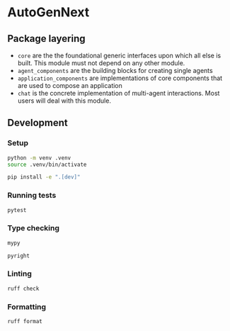# AutoGenNext

## Package layering

- `core` are the the foundational generic interfaces upon which all else is built. This module must not depend on any other module.
- `agent_components` are the building blocks for creating single agents
- `application_components` are implementations of core components that are used to compose an application
- `chat` is the concrete implementation of multi-agent interactions. Most users will deal with this module.


## Development

### Setup

```sh
python -m venv .venv
source .venv/bin/activate

pip install -e ".[dev]"
```

### Running tests

```sh
pytest
```

### Type checking

```sh
mypy
```

```sh
pyright
```

### Linting

```sh
ruff check
```

### Formatting

```sh
ruff format
```
